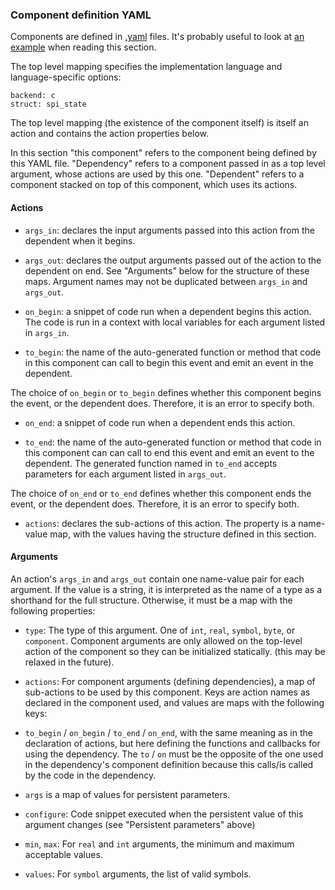 ### Component definition YAML

Components are defined in [.yaml](https://en.wikipedia.org/wiki/YAML) files. It's probably useful to look at [an example](examples/spi.yaml) when reading this section.

The top level mapping specifies the implementation language and language-specific options:

```
backend: c
struct: spi_state
```

The top level mapping (the existence of the component itself) is itself an action and contains the action properties below.

In this section "this component" refers to the component being defined by this YAML file. "Dependency" refers to a component passed in as a top level argument, whose actions are used by this one. "Dependent" refers to a component stacked on top of this component, which uses its actions.

#### Actions

 * `args_in`: declares the input arguments passed into this action from the dependent when it begins.
 * `args_out`: declares the output arguments passed out of the action to the dependent on end. See "Arguments" below for the structure of these maps. Argument names may not be duplicated between `args_in` and `args_out`.


 * `on_begin`: a snippet of code run when a dependent begins this action. The code is run in a context with local variables for each argument listed in `args_in`.  

 * `to_begin`: the name of the auto-generated function or method that code in this component can call to begin this event and emit an event in the dependent.

 The choice of `on_begin` or `to_begin` defines whether this component begins the event, or the dependent does. Therefore, it is an error to specify both.

 * `on_end`: a snippet of code run when a dependent ends this action.  

 * `to_end`: the name of the auto-generated function or method that code in this component can can call to end this event and emit an event to the dependent. The generated function named in `to_end` accepts parameters for each argument listed in `args_out`.

 The choice of `on_end` or `to_end` defines whether this component ends the event, or the dependent does. Therefore, it is an error to specify both.

 * `actions`: declares the sub-actions of this action. The property is a name-value map, with the values having the structure defined in this section.

#### Arguments

An action's `args_in` and `args_out` contain one name-value pair for each argument. If the value is a string, it is interpreted as the name of a type as a shorthand for the full structure. Otherwise, it must be a map with the following properties:

 * `type`: The type of this argument. One of `int`, `real`, `symbol`, `byte`, or `component`. Component arguments are only allowed on the top-level action of the component so they can be initialized statically. (this may be relaxed in the future).

 * `actions`: For component arguments (defining dependencies), a map of sub-actions to be used by this component. Keys are action names as declared in the component used, and values are maps with the following keys:
  * `to_begin` / `on_begin` / `to_end` / `on_end`, with the same meaning as in the declaration of actions, but here defining the functions and callbacks for using the dependency. The `to` / `on` must be the opposite of the one used in the dependency's component definition because this calls/is called by the code in the dependency.

 * `args` is a map of values for persistent parameters.

 * `configure`: Code snippet executed when the persistent value of this argument changes (see "Persistent parameters" above)

 * `min`, `max`: For `real` and `int` arguments, the minimum and maximum acceptable values.

 * `values`: For `symbol` arguments, the list of valid symbols.

